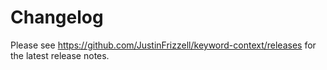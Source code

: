 # Changelog

Please see https://github.com/JustinFrizzell/keyword-context/releases for the latest release notes.
